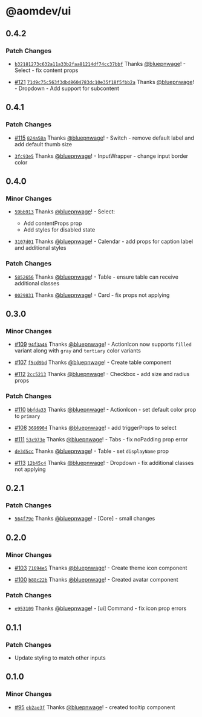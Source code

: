 # @aomdev/ui

## 0.4.2

### Patch Changes

- [`b32181273c632a11a33b2faa81214df74cc37bbf`](https://github.com/Active-Outre-Mer-Dev/aom/commit/b32181273c632a11a33b2faa81214df74cc37bbf) Thanks [@bluepnwage](https://github.com/bluepnwage)! - Select - fix content props

- [#121](https://github.com/Active-Outre-Mer-Dev/aom/pull/121) [`71d9c75c563f3dbd8604783dc10e35f18f5fbb2a`](https://github.com/Active-Outre-Mer-Dev/aom/commit/71d9c75c563f3dbd8604783dc10e35f18f5fbb2a) Thanks [@bluepnwage](https://github.com/bluepnwage)! - Dropdown - Add support for subcontent

## 0.4.1

### Patch Changes

- [#115](https://github.com/Active-Outre-Mer-Dev/aom/pull/115) [`824a58a`](https://github.com/Active-Outre-Mer-Dev/aom/commit/824a58aced6bc591913d87ce17a346741746275f) Thanks [@bluepnwage](https://github.com/bluepnwage)! - Switch - remove default label and add default thumb size

- [`3fc93e5`](https://github.com/Active-Outre-Mer-Dev/aom/commit/3fc93e52bbeb30e01274b8da9e863b619be222c3) Thanks [@bluepnwage](https://github.com/bluepnwage)! - InputWrapper - change input border color

## 0.4.0

### Minor Changes

- [`59bb913`](https://github.com/Active-Outre-Mer-Dev/aom/commit/59bb9137ac62f6ed1f0b0756ac09f6567c4e8e26) Thanks [@bluepnwage](https://github.com/bluepnwage)! - Select:

  - Add contentProps prop
  - Add styles for disabled state

- [`3107d01`](https://github.com/Active-Outre-Mer-Dev/aom/commit/3107d01348630bc6ed41a13dd7b3d10a105271d3) Thanks [@bluepnwage](https://github.com/bluepnwage)! - Calendar - add props for caption label and additional styles

### Patch Changes

- [`5852656`](https://github.com/Active-Outre-Mer-Dev/aom/commit/5852656ae3ee93d4260c9fad90ad3bfa67d70494) Thanks [@bluepnwage](https://github.com/bluepnwage)! - Table - ensure table can receive additional classes

- [`0029831`](https://github.com/Active-Outre-Mer-Dev/aom/commit/002983112fafb164d587f1c03049350adf2f0232) Thanks [@bluepnwage](https://github.com/bluepnwage)! - Card - fix props not applying

## 0.3.0

### Minor Changes

- [#109](https://github.com/Active-Outre-Mer-Dev/aom/pull/109) [`94f3a46`](https://github.com/Active-Outre-Mer-Dev/aom/commit/94f3a46df1ea80c0ec611aeb11aff83b43864273) Thanks [@bluepnwage](https://github.com/bluepnwage)! - ActionIcon now supports `filled` variant along with `gray` and `tertiary` color variants

- [#107](https://github.com/Active-Outre-Mer-Dev/aom/pull/107) [`f5cd9bd`](https://github.com/Active-Outre-Mer-Dev/aom/commit/f5cd9bd6925c65d19d8970b25e0d6968b423f210) Thanks [@bluepnwage](https://github.com/bluepnwage)! - Create table component

- [#112](https://github.com/Active-Outre-Mer-Dev/aom/pull/112) [`2cc5213`](https://github.com/Active-Outre-Mer-Dev/aom/commit/2cc5213a600548570b53d6f6891500066f29f4be) Thanks [@bluepnwage](https://github.com/bluepnwage)! - Checkbox - add size and radius props

### Patch Changes

- [#110](https://github.com/Active-Outre-Mer-Dev/aom/pull/110) [`bbfda33`](https://github.com/Active-Outre-Mer-Dev/aom/commit/bbfda330392885759ad86444a80fe1e4c47c288d) Thanks [@bluepnwage](https://github.com/bluepnwage)! - ActionIcon - set default color prop to `primary`

- [#108](https://github.com/Active-Outre-Mer-Dev/aom/pull/108) [`3696904`](https://github.com/Active-Outre-Mer-Dev/aom/commit/36969041f3188e8ff552953b06cff3c697479049) Thanks [@bluepnwage](https://github.com/bluepnwage)! - add triggerProps to select

- [#111](https://github.com/Active-Outre-Mer-Dev/aom/pull/111) [`53c973e`](https://github.com/Active-Outre-Mer-Dev/aom/commit/53c973e5b0ca1cab62395779402c3503c4ed894d) Thanks [@bluepnwage](https://github.com/bluepnwage)! - Tabs - fix noPadding prop error

- [`de3d5cc`](https://github.com/Active-Outre-Mer-Dev/aom/commit/de3d5ccca6807267e0cd2e8eb63458297e330475) Thanks [@bluepnwage](https://github.com/bluepnwage)! - Table - set `displayName` prop

- [#113](https://github.com/Active-Outre-Mer-Dev/aom/pull/113) [`12b45c4`](https://github.com/Active-Outre-Mer-Dev/aom/commit/12b45c4f5ee164f750a1b8e2a9227c93decc464d) Thanks [@bluepnwage](https://github.com/bluepnwage)! - Dropdown - fix additional classes not applying

## 0.2.1

### Patch Changes

- [`564f79e`](https://github.com/Active-Outre-Mer-Dev/aom/commit/564f79ec8868c8681d0da45d9acb63cf43cf2401) Thanks [@bluepnwage](https://github.com/bluepnwage)! - [Core] - small changes

## 0.2.0

### Minor Changes

- [#103](https://github.com/Active-Outre-Mer-Dev/aom/pull/103) [`71694e5`](https://github.com/Active-Outre-Mer-Dev/aom/commit/71694e555c6a4468f809c529231eda922661fbf8) Thanks [@bluepnwage](https://github.com/bluepnwage)! - Create theme icon component

- [#100](https://github.com/Active-Outre-Mer-Dev/aom/pull/100) [`b88c22b`](https://github.com/Active-Outre-Mer-Dev/aom/commit/b88c22b92c2c7460c80f4f03c2089e9d1d88dece) Thanks [@bluepnwage](https://github.com/bluepnwage)! - Created avatar component

### Patch Changes

- [`e953109`](https://github.com/Active-Outre-Mer-Dev/aom/commit/e953109d37c8f636cb035ea8593c52a2ea3aaa35) Thanks [@bluepnwage](https://github.com/bluepnwage)! - [ui] Command - fix icon prop errors

## 0.1.1

### Patch Changes

- Update styling to match other inputs

## 0.1.0

### Minor Changes

- [#95](https://github.com/Active-Outre-Mer-Dev/aom/pull/95) [`eb2ae3f`](https://github.com/Active-Outre-Mer-Dev/aom/commit/eb2ae3f6d268d6461d70101efa0c972a74b4f814) Thanks [@bluepnwage](https://github.com/bluepnwage)! - created tooltip component
